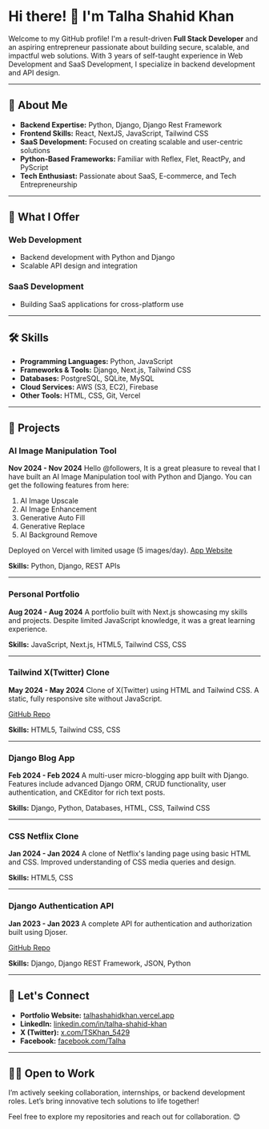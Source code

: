 # Hi there! 👋 I'm Talha Shahid Khan

Welcome to my GitHub profile! I'm a result-driven **Full Stack Developer** and an aspiring entrepreneur passionate about building secure, scalable, and impactful web solutions. With 3 years of self-taught experience in Web Development and SaaS Development, I specialize in backend development and API design.

---

## 🚀 About Me

- **Backend Expertise:** Python, Django, Django Rest Framework
- **Frontend Skills:** React, NextJS, JavaScript, Tailwind CSS
- **SaaS Development:** Focused on creating scalable and user-centric solutions
- **Python-Based Frameworks:** Familiar with Reflex, Flet, ReactPy, and PyScript
- **Tech Enthusiast:** Passionate about SaaS, E-commerce, and Tech Entrepreneurship

---

## 🌟 What I Offer

### Web Development
- Backend development with Python and Django
- Scalable API design and integration

### SaaS Development
- Building SaaS applications for cross-platform use

---

## 🛠️ Skills

- **Programming Languages:** Python, JavaScript
- **Frameworks & Tools:** Django, Next.js, Tailwind CSS
- **Databases:** PostgreSQL, SQLite, MySQL
- **Cloud Services:** AWS (S3, EC2), Firebase
- **Other Tools:** HTML, CSS, Git, Vercel

---


## 🌟 Projects

### AI Image Manipulation Tool
**Nov 2024 - Nov 2024**
Hello @followers, It is a great pleasure to reveal that I have built an AI Image Manipulation tool with Python and Django. You can get the following features from here:

1. AI Image Upscale
2. AI Image Enhancement
3. Generative Auto Fill
4. Generative Replace
5. AI Background Remove

Deployed on Vercel with limited usage (5 images/day). [App Website](https://tinyurl.com/nxufa7ev)

**Skills:** Python, Django, REST APIs

---

### Personal Portfolio
**Aug 2024 - Aug 2024**
A portfolio built with Next.js showcasing my skills and projects. Despite limited JavaScript knowledge, it was a great learning experience.

**Skills:** JavaScript, Next.js, HTML5, Tailwind CSS, CSS

---

### Tailwind X(Twitter) Clone
**May 2024 - May 2024**
Clone of X(Twitter) using HTML and Tailwind CSS. A static, fully responsive site without JavaScript.

[GitHub Repo](https://github.com/TalhaShahidKhan/twitter_clone)

**Skills:** HTML5, Tailwind CSS, CSS

---

### Django Blog App
**Feb 2024 - Feb 2024**
A multi-user micro-blogging app built with Django. Features include advanced Django ORM, CRUD functionality, user authentication, and CKEditor for rich text posts.

**Skills:** Django, Python, Databases, HTML, CSS, Tailwind CSS

---

### CSS Netflix Clone
**Jan 2024 - Jan 2024**
A clone of Netflix's landing page using basic HTML and CSS. Improved understanding of CSS media queries and design.

**Skills:** HTML5, CSS

---

### Django Authentication API
**Jan 2023 - Jan 2023**
A complete API for authentication and authorization built using Djoser.

[GitHub Repo](https://github.com/TalhaShahidKhan/Djoser_Package_Authentication)

**Skills:** Django, Django REST Framework, JSON, Python

---

## 🔗 Let's Connect

- **Portfolio Website:** [talhashahidkhan.vercel.app](https://talhashahidkhan.vercel.app)
- **LinkedIn:** [linkedin.com/in/talha-shahid-khan](https://www.linkedin.com/in/talha-shahid-khan)
- **X (Twitter):** [x.com/TSKhan_5429](https://x.com/TSKhan_5429)
- **Facebook:** [facebook.com/Talha](https://www.facebook.com/Talha)

---

## 👨‍💻 Open to Work
I’m actively seeking collaboration, internships, or backend development roles. Let’s bring innovative tech solutions to life together!

Feel free to explore my repositories and reach out for collaboration. 😊
